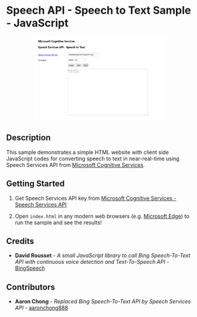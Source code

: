 # Speech API - Speech to Text Sample - JavaScript

<p align="center"><img alt="" src="https://github.com/aaronchong888/Azure-Speech-SpeechToText/blob/master/screenshot.png" width="70%"></p>

## Description

This sample demonstrates a simple HTML website with client side JavaScript codes for converting speech to text in near-real-time using Speech Services API from [Microsoft Cognitive Services][].

[Microsoft Cognitive Services]: https://azure.microsoft.com/en-us/services/cognitive-services/

## Getting Started

1. Get Speech Services API key from [Microsoft Cognitive Services - Speech Services API][]

2. Open `index.html` in any modern web browsers (e.g. [Microsoft Edge](https://www.microsoft.com/en-us/windows/microsoft-edge)) to run the sample and see the results!

[Microsoft Cognitive Services - Speech Services API]: https://azure.microsoft.com/en-us/try/cognitive-services/?api=speech-services

## Credits

* **David Rousset** - *A small JavaScript library to call Bing Speech-To-Text API with continuous voice detection and Text-To-Speech API* - [BingSpeech](https://github.com/davrous/BingSpeech)

## Contributors

* **Aaron Chong** - *Replaced Bing Speech-To-Text API by Speech Services API* - [aaronchong888](https://github.com/aaronchong888)